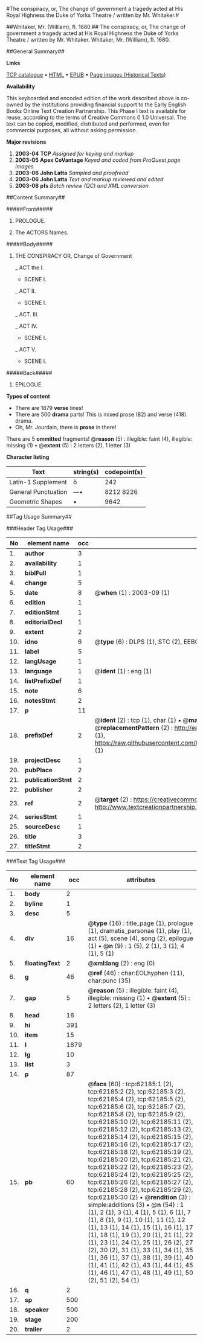 #The conspiracy, or, The change of government a tragedy acted at His Royal Highness the Duke of Yorks Theatre / written by Mr. Whitaker.#

##Whitaker, Mr. (William), fl. 1680.##
The conspiracy, or, The change of government a tragedy acted at His Royal Highness the Duke of Yorks Theatre / written by Mr. Whitaker.
Whitaker, Mr. (William), fl. 1680.

##General Summary##

**Links**

[TCP catalogue](http://www.ota.ox.ac.uk/tcp/)  • 
[HTML](http://tei.it.ox.ac.uk/tcp/Texts-HTML/free/A65/A65693.html)  • 
[EPUB](http://tei.it.ox.ac.uk/tcp/Texts-EPUB/free/A65/A65693.epub) • 
[Page images (Historical Texts)](https://data.historicaltexts.jisc.ac.uk/view?pubId=eebo-12444554e&pageId=eebo-12444554e-62185-1)

**Availability**

This keyboarded and encoded edition of the
	       work described above is co-owned by the institutions
	       providing financial support to the Early English Books
	       Online Text Creation Partnership. This Phase I text is
	       available for reuse, according to the terms of Creative
	       Commons 0 1.0 Universal. The text can be copied,
	       modified, distributed and performed, even for
	       commercial purposes, all without asking permission.

**Major revisions**

1. __2003-04__ __TCP__ *Assigned for keying and markup*
1. __2003-05__ __Apex CoVantage__ *Keyed and coded from ProQuest page images*
1. __2003-06__ __John Latta__ *Sampled and proofread*
1. __2003-06__ __John Latta__ *Text and markup reviewed and edited*
1. __2003-08__ __pfs__ *Batch review (QC) and XML conversion*

##Content Summary##

#####Front#####

1. PROLOGUE.

1. The ACTORS Names.

#####Body#####

1. THE CONSPIRACY OR, Change of Government

    _ ACT the I.

      * SCENE I.

    _ ACT II.

      * SCENE I.

    _ ACT. III.

    _ ACT IV.

      * SCENE I.

    _ ACT V.

      * SCENE I.

#####Back#####

1. EPILOGUE.

**Types of content**

  * There are 1879 **verse** lines!
  * There are 500 **drama** parts! This is mixed prose (82) and verse (418) drama.
  * Oh, Mr. Jourdain, there is **prose** in there!

There are 5 **ommitted** fragments! 
 @__reason__ (5) : illegible: faint (4), illegible: missing (1)  •  @__extent__ (5) : 2 letters (2), 1 letter (3)

**Character listing**


|Text|string(s)|codepoint(s)|
|---|---|---|
|Latin-1 Supplement|ò|242|
|General Punctuation|—•|8212 8226|
|Geometric Shapes|▪|9642|

##Tag Usage Summary##

###Header Tag Usage###

|No|element name|occ|attributes|
|---|---|---|---|
|1.|__author__|3||
|2.|__availability__|1||
|3.|__biblFull__|1||
|4.|__change__|5||
|5.|__date__|8| @__when__ (1) : 2003-09 (1)|
|6.|__edition__|1||
|7.|__editionStmt__|1||
|8.|__editorialDecl__|1||
|9.|__extent__|2||
|10.|__idno__|6| @__type__ (6) : DLPS (1), STC (2), EEBO-CITATION (1), OCLC (1), VID (1)|
|11.|__label__|5||
|12.|__langUsage__|1||
|13.|__language__|1| @__ident__ (1) : eng (1)|
|14.|__listPrefixDef__|1||
|15.|__note__|6||
|16.|__notesStmt__|2||
|17.|__p__|11||
|18.|__prefixDef__|2| @__ident__ (2) : tcp (1), char (1)  •  @__matchPattern__ (2) : ([0-9\-]+):([0-9IVX]+) (1), (.+) (1)  •  @__replacementPattern__ (2) : http://eebo.chadwyck.com/downloadtiff?vid=$1&page=$2 (1), https://raw.githubusercontent.com/textcreationpartnership/Texts/master/tcpchars.xml#$1 (1)|
|19.|__projectDesc__|1||
|20.|__pubPlace__|2||
|21.|__publicationStmt__|2||
|22.|__publisher__|2||
|23.|__ref__|2| @__target__ (2) : https://creativecommons.org/publicdomain/zero/1.0/ (1), http://www.textcreationpartnership.org/docs/. (1)|
|24.|__seriesStmt__|1||
|25.|__sourceDesc__|1||
|26.|__title__|3||
|27.|__titleStmt__|2||


###Text Tag Usage###

|No|element name|occ|attributes|
|---|---|---|---|
|1.|__body__|2||
|2.|__byline__|1||
|3.|__desc__|5||
|4.|__div__|16| @__type__ (16) : title_page (1), prologue (1), dramatis_personae (1), play (1), act (5), scene (4), song (2), epilogue (1)  •  @__n__ (9) : 1 (5), 2 (1), 3 (1), 4 (1), 5 (1)|
|5.|__floatingText__|2| @__xml:lang__ (2) : eng (0)|
|6.|__g__|46| @__ref__ (46) : char:EOLhyphen (11), char:punc (35)|
|7.|__gap__|5| @__reason__ (5) : illegible: faint (4), illegible: missing (1)  •  @__extent__ (5) : 2 letters (2), 1 letter (3)|
|8.|__head__|16||
|9.|__hi__|391||
|10.|__item__|15||
|11.|__l__|1879||
|12.|__lg__|10||
|13.|__list__|3||
|14.|__p__|87||
|15.|__pb__|60| @__facs__ (60) : tcp:62185:1 (2), tcp:62185:2 (2), tcp:62185:3 (2), tcp:62185:4 (2), tcp:62185:5 (2), tcp:62185:6 (2), tcp:62185:7 (2), tcp:62185:8 (2), tcp:62185:9 (2), tcp:62185:10 (2), tcp:62185:11 (2), tcp:62185:12 (2), tcp:62185:13 (2), tcp:62185:14 (2), tcp:62185:15 (2), tcp:62185:16 (2), tcp:62185:17 (2), tcp:62185:18 (2), tcp:62185:19 (2), tcp:62185:20 (2), tcp:62185:21 (2), tcp:62185:22 (2), tcp:62185:23 (2), tcp:62185:24 (2), tcp:62185:25 (2), tcp:62185:26 (2), tcp:62185:27 (2), tcp:62185:28 (2), tcp:62185:29 (2), tcp:62185:30 (2)  •  @__rendition__ (3) : simple:additions (3)  •  @__n__ (54) : 1 (1), 2 (1), 3 (1), 4 (1), 5 (1), 6 (1), 7 (1), 8 (1), 9 (1), 10 (1), 11 (1), 12 (1), 13 (1), 14 (1), 15 (1), 16 (1), 17 (1), 18 (1), 19 (1), 20 (1), 21 (1), 22 (1), 23 (1), 24 (1), 25 (1), 26 (2), 27 (2), 30 (2), 31 (1), 33 (1), 34 (1), 35 (1), 36 (1), 37 (1), 38 (1), 39 (1), 40 (1), 41 (1), 42 (1), 43 (1), 44 (1), 45 (1), 46 (1), 47 (1), 48 (1), 49 (1), 50 (2), 51 (2), 54 (1)|
|16.|__q__|2||
|17.|__sp__|500||
|18.|__speaker__|500||
|19.|__stage__|200||
|20.|__trailer__|2||

